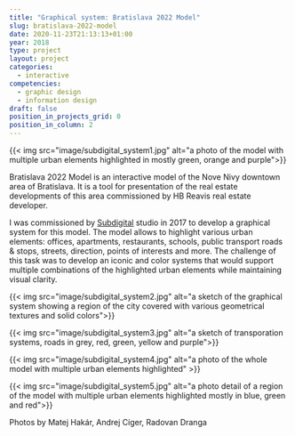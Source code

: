 ```yaml
---
title: "Graphical system: Bratislava 2022 Model"
slug: bratislava-2022-model
date: 2020-11-23T21:13:13+01:00
year: 2018
type: project
layout: project
categories:
  - interactive
competencies:
  - graphic design
  - information design
draft: false
position_in_projects_grid: 0
position_in_column: 2
---
```


{{< img src="image/subdigital_system1.jpg" alt="a photo of the model with multiple urban elements highlighted in mostly green, orange and purple">}}

Bratislava 2022 Model is an interactive model of the Nove Nivy downtown area of Bratislava. It is a tool for presentation of the real estate developments of this area commissioned by HB Reavis real estate developer.

I was commissioned by [Subdigital](https://www.sub.digital/project02/) studio in 2017 to develop a graphical system for this model. The model allows to highlight various urban elements: offices, apartments, restaurants, schools, public transport roads & stops, streets, direction, points of interests and more. The challenge of this task was to develop an iconic and color systems that would support multiple combinations of the highlighted urban elements while maintaining visual clarity. 


{{< img src="image/subdigital_system2.jpg" alt="a sketch of the graphical system showing a region of the city covered with various geometrical textures and solid colors">}}

{{< img src="image/subdigital_system3.jpg" alt="a sketch of transporation systems, roads in grey, red, green, yellow and purple">}}

{{< img src="image/subdigital_system4.jpg" alt="a photo of the whole model with multiple urban elements highlighted" >}}

{{< img src="image/subdigital_system5.jpg" alt="a photo detail of a region of the model with multiple urban elements highlighted mostly in blue, green and red">}}

Photos by Matej Hakár, Andrej Cíger, Radovan Dranga 
